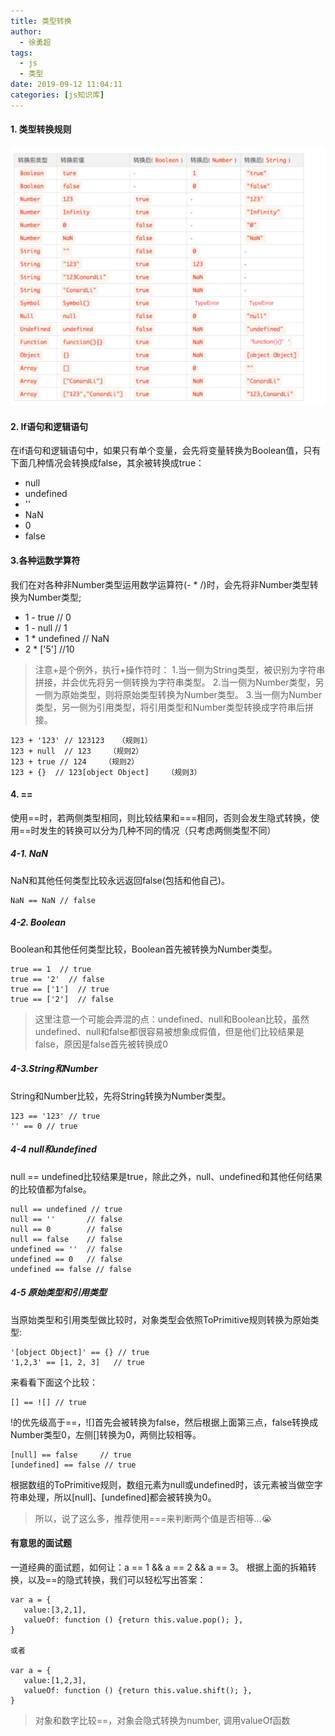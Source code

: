 ```yaml
---
title: 类型转换
author:
  - 徐勇超
tags:
  - js
  - 类型
date: 2019-09-12 11:04:11
categories: [js知识库]
---
```


#### 1. 类型转换规则
![1aa4dd552dadf8f2b6b10384bb7dd6fc.png](/images/leixingzhuanhuan.png)
<!-- more -->
#### 2. If语句和逻辑语句
在if语句和逻辑语句中，如果只有单个变量，会先将变量转换为Boolean值，只有下面几种情况会转换成false，其余被转换成true：
*  null
*  undefined
*  ''
*  NaN
*  0
*  false

#### 3.各种运数学算符
我们在对各种非Number类型运用数学运算符(- * /)时，会先将非Number类型转换为Number类型;

* 1 - true // 0
* 1 - null // 1
* 1 * undefined // NaN
* 2 * ['5'] //10

>注意+是个例外，执行+操作符时：
1.当一侧为String类型，被识别为字符串拼接，并会优先将另一侧转换为字符串类型。
2.当一侧为Number类型，另一侧为原始类型，则将原始类型转换为Number类型。
3.当一侧为Number类型，另一侧为引用类型，将引用类型和Number类型转换成字符串后拼接。
```
123 + '123' // 123123   （规则1）
123 + null  // 123    （规则2）
123 + true // 124    （规则2）
123 + {}  // 123[object Object]    （规则3）
```

#### 4. ==
使用==时，若两侧类型相同，则比较结果和===相同，否则会发生隐式转换，使用==时发生的转换可以分为几种不同的情况（只考虑两侧类型不同）
##### 4-1. NaN
NaN和其他任何类型比较永远返回false(包括和他自己)。
```
NaN == NaN // false
```
##### 4-2. Boolean
Boolean和其他任何类型比较，Boolean首先被转换为Number类型。
```
true == 1  // true 
true == '2'  // false
true == ['1']  // true
true == ['2']  // false
```
>这里注意一个可能会弄混的点：undefined、null和Boolean比较，虽然undefined、null和false都很容易被想象成假值，但是他们比较结果是false，原因是false首先被转换成0

##### 4-3.String和Number

String和Number比较，先将String转换为Number类型。
```
123 == '123' // true
'' == 0 // true
```

##### 4-4 null和undefined
null == undefined比较结果是true，除此之外，null、undefined和其他任何结果的比较值都为false。
```
null == undefined // true
null == ''       // false
null == 0        // false
null == false    // false
undefined == ''  // false
undefined == 0   // false
undefined == false // false
```
##### 4-5 原始类型和引用类型
当原始类型和引用类型做比较时，对象类型会依照ToPrimitive规则转换为原始类型:
```
'[object Object]' == {} // true
'1,2,3' == [1, 2, 3]   // true
```
来看看下面这个比较：
```
[] == ![] // true
```
!的优先级高于==，![]首先会被转换为false，然后根据上面第三点，false转换成Number类型0，左侧[]转换为0，两侧比较相等。
```
[null] == false     // true
[undefined] == false // true
```
根据数组的ToPrimitive规则，数组元素为null或undefined时，该元素被当做空字符串处理，所以[null]、[undefined]都会被转换为0。
>所以，说了这么多，推荐使用===来判断两个值是否相等...😭


#### 有意思的面试题
一道经典的面试题，如何让：a == 1 && a == 2 && a == 3。
根据上面的拆箱转换，以及==的隐式转换，我们可以轻松写出答案：
```
var a = {
   value:[3,2,1],
   valueOf: function () {return this.value.pop(); },
}

或者

var a = {
   value:[1,2,3],
   valueOf: function () {return this.value.shift(); },
}
```
> 对象和数字比较==，对象会隐式转换为number, 调用valueOf函数